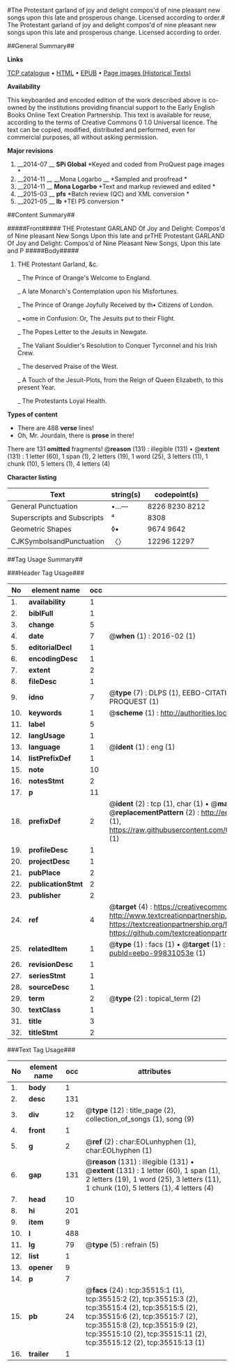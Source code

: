#The Protestant garland of joy and delight compos'd of nine pleasant new songs upon this late and prosperous change. Licensed according to order.#
The Protestant garland of joy and delight compos'd of nine pleasant new songs upon this late and prosperous change. Licensed according to order.

##General Summary##

**Links**

[TCP catalogue](http://www.ota.ox.ac.uk/tcp/)  • 
[HTML](http://tei.it.ox.ac.uk/tcp/Texts-HTML/free/A56/A56090.html)  • 
[EPUB](http://tei.it.ox.ac.uk/tcp/Texts-EPUB/free/A56/A56090.epub) • 
[Page images (Historical Texts)](https://historicaltexts.jisc.ac.uk/eebo-99831053e)

**Availability**

This keyboarded and encoded edition of the work described above is co-owned by the
    institutions providing financial support to the Early English Books Online Text Creation
    Partnership. This text is available for reuse, according to the terms of  Creative Commons 0 1.0 Universal
    licence. The text can be copied, modified, distributed and performed, even for commercial
    purposes, all without asking permission.

**Major revisions**

1. __2014-07 __ __SPi Global__ *Keyed and coded from ProQuest page images *
1. __2014-11 __ __Mona Logarbo __ *Sampled and proofread *
1. __2014-11 __ __Mona Logarbo__ *Text and markup reviewed and edited *
1. __2015-03 __ __pfs__ *Batch review (QC) and XML conversion *
1. __2021-05 __ __lb__ *TEI P5 conversion *

##Content Summary##

#####Front#####
THE Protestant GARLAND Of Joy and Delight: Compos'd of Nine pleasant New Songs Upon this late and prTHE Protestant GARLAND Of Joy and Delight: Compos'd of Nine Pleasant New Songs, Upon this late and P
#####Body#####

1. THE Protestant Garland, &c.

    _ The Prince of Orange's Welcome to England.

    _ A late Monarch's Contemplation upon his Misfortunes.

    _ The Prince of Orange Joyfully Received by th• Citizens of London.

    _ •ome in Confusion: Or, The Jesuits put to their Flight.

    _ The Popes Letter to the Jesuits in Newgate.

    _ The Valiant Souldier's Resolution to Conquer Tyrconnel and his Irish Crew.

    _ The deserved Praise of the West.

    _ A Touch of the Jesuit-Plots, from the Reign of Queen Elizabeth, to this present Year.

    _ The Protestants Loyal Health.

**Types of content**

  * There are 488 **verse** lines!
  * Oh, Mr. Jourdain, there is **prose** in there!

There are 131 **omitted** fragments! 
 @__reason__ (131) : illegible (131)  •  @__extent__ (131) : 1 letter (60), 1 span (1), 2 letters (19), 1 word (25), 3 letters (11), 1 chunk (10), 5 letters (1), 4 letters (4)

**Character listing**


|Text|string(s)|codepoint(s)|
|---|---|---|
|General Punctuation|•…—|8226 8230 8212|
|Superscripts             and Subscripts|⁴|8308|
|Geometric Shapes|◊▪|9674 9642|
|CJKSymbolsandPunctuation|〈〉|12296 12297|

##Tag Usage Summary##

###Header Tag Usage###

|No|element name|occ|attributes|
|---|---|---|---|
|1.|__availability__|1||
|2.|__biblFull__|1||
|3.|__change__|5||
|4.|__date__|7| @__when__ (1) : 2016-02 (1)|
|5.|__editorialDecl__|1||
|6.|__encodingDesc__|1||
|7.|__extent__|2||
|8.|__fileDesc__|1||
|9.|__idno__|7| @__type__ (7) : DLPS (1), EEBO-CITATION (1), VID (1), EEBO-PROQUEST (1), STC (2), PROQUEST (1)|
|10.|__keywords__|1| @__scheme__ (1) : http://authorities.loc.gov/ (1)|
|11.|__label__|5||
|12.|__langUsage__|1||
|13.|__language__|1| @__ident__ (1) : eng (1)|
|14.|__listPrefixDef__|1||
|15.|__note__|10||
|16.|__notesStmt__|2||
|17.|__p__|11||
|18.|__prefixDef__|2| @__ident__ (2) : tcp (1), char (1)  •  @__matchPattern__ (2) : ([0-9\-]+):([0-9IVX]+) (1), (.+) (1)  •  @__replacementPattern__ (2) : http://eebo.chadwyck.com/downloadtiff?vid=$1&page=$2 (1), https://raw.githubusercontent.com/textcreationpartnership/Texts/master/tcpchars.xml#$1 (1)|
|19.|__profileDesc__|1||
|20.|__projectDesc__|1||
|21.|__pubPlace__|2||
|22.|__publicationStmt__|2||
|23.|__publisher__|2||
|24.|__ref__|4| @__target__ (4) : https://creativecommons.org/publicdomain/zero/1.0/ (1), http://www.textcreationpartnership.org/docs/. (1), https://textcreationpartnership.org/faq/#faq05 (1), https://github.com/textcreationpartnership (1)|
|25.|__relatedItem__|1| @__type__ (1) : facs (1)  •  @__target__ (1) : https://data.historicaltexts.jisc.ac.uk/view?pubId=eebo-99831053e (1)|
|26.|__revisionDesc__|1||
|27.|__seriesStmt__|1||
|28.|__sourceDesc__|1||
|29.|__term__|2| @__type__ (2) : topical_term (2)|
|30.|__textClass__|1||
|31.|__title__|3||
|32.|__titleStmt__|2||


###Text Tag Usage###

|No|element name|occ|attributes|
|---|---|---|---|
|1.|__body__|1||
|2.|__desc__|131||
|3.|__div__|12| @__type__ (12) : title_page (2), collection_of_songs (1), song (9)|
|4.|__front__|1||
|5.|__g__|2| @__ref__ (2) : char:EOLunhyphen (1), char:EOLhyphen (1)|
|6.|__gap__|131| @__reason__ (131) : illegible (131)  •  @__extent__ (131) : 1 letter (60), 1 span (1), 2 letters (19), 1 word (25), 3 letters (11), 1 chunk (10), 5 letters (1), 4 letters (4)|
|7.|__head__|10||
|8.|__hi__|201||
|9.|__item__|9||
|10.|__l__|488||
|11.|__lg__|79| @__type__ (5) : refrain (5)|
|12.|__list__|1||
|13.|__opener__|9||
|14.|__p__|7||
|15.|__pb__|24| @__facs__ (24) : tcp:35515:1 (1), tcp:35515:2 (2), tcp:35515:3 (2), tcp:35515:4 (2), tcp:35515:5 (2), tcp:35515:6 (2), tcp:35515:7 (2), tcp:35515:8 (2), tcp:35515:9 (2), tcp:35515:10 (2), tcp:35515:11 (2), tcp:35515:12 (2), tcp:35515:13 (1)|
|16.|__trailer__|1||
